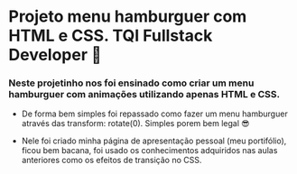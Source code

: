 # Projeto menu hamburguer com HTML e CSS. TQI Fullstack Developer :rocket: 

### Neste projetinho nos foi ensinado como criar um menu hamburguer com animações utilizando apenas HTML e CSS.

- De forma bem simples foi repassado como fazer um menu hamburguer através das  transform: rotate(0). Simples porem bem legal :sunglasses: 

- Nele foi criado minha página de apresentação pessoal (meu portifólio), ficou bem bacana, foi usado os conhecimentos adquiridos nas aulas anteriores como os efeitos de transição no CSS.

  